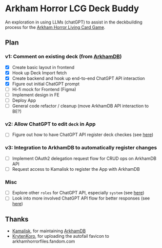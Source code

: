 # Arkham Horror LCG Deck Buddy

An exploration in using LLMs (chatGPT) to assist in the deckbuilding process for the [Arkham Horror Living Card Game](https://en.wikipedia.org/wiki/Arkham_Horror:_The_Card_Game).

## Plan

### v1: Comment on existing deck (from [ArkhamDB](https://arkhamdb.com/))

- [x] Create basic layout in frontend
- [x] Hook up Deck Import fetch
- [x] Create backend and hook up end-to-end ChatGPT API interaction
- [x] Figure out initial ChatGPT prompt
- [ ] Hi-fi mock for Frontend (Figma)
- [ ] Implement design in FE
- [ ] Deploy App
- [ ] General code refactor / cleanup (move ArkhamDB API interaction to BE?)

### v2: Allow ChatGPT to edit `deck` in App

- [ ] Figure out how to have ChatGPT API register deck checkes (see [here](https://community.openai.com/t/the-system-role-how-it-influences-the-chat-behavior/87353/8))

### v3: Integration to ArkhamDB to automatically register changes

- [ ] Implement OAuth2 delegation request flow for CRUD ops on ArkhamDB API
- [ ] Request access to Kamalisk to register the App with ArkhamDB

### Misc

- [ ] Explore other `roles` for ChatGPT API, especially `system` (see [here](https://community.openai.com/t/the-system-role-how-it-influences-the-chat-behavior/87353))
- [ ] Look into more involved ChatGPT API flow for better responses (see [here](https://community.openai.com/t/the-system-role-how-it-influences-the-chat-behavior/87353/28))

## Thanks

- [Kamalisk](https://github.com/Kamalisk), for maintaining [ArkhamDB](https://arkhamdb.com/)
- [KrytenKoro](https://arkhamhorrorfiles.fandom.com/wiki/Special:Contributions/KrytenKoro), for uploading the autofail favicon to arkhamhorrorfiles.fandom.com
